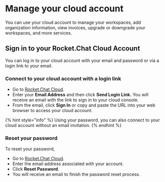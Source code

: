# Manage your cloud account

You can use your cloud account to manage your workspaces, add organization information, view invoices, upgrade or downgrade your workspaces, and more services.

## Sign in to your Rocket.Chat Cloud Account

You can log in to your cloud account with your email and password or via a login link to your email.

### **Connect to your cloud account with a login link**

* Go to [Rocket.Chat Cloud](https://cloud.rocket.chat/).
* Enter your **Email Address** and then click **Send Login Link.** You will receive an email with the link to sign in to your cloud console.
* From the email, click **Sign In** or copy and paste the URL into your web browser to access your cloud account.

{% hint style="info" %}
Using your password, you can also connect to your cloud account without an email invitation.
{% endhint %}

### Reset your password

To reset your password,

* Go to [Rocket.Chat Cloud](https://cloud.rocket.chat/).
* Enter the email address associated with your account.
* Click **Reset Password**.
* You will receive an email to finish the password reset process.
